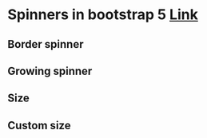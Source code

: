 # Spinners in bootstrap 5 [Link](https://getbootstrap.com/docs/5.0/components/spinners/)

## Border spinner

<div class="spinner-border">
<div class="spinner-border text-primary">
<div class="spinner-border text-secondary">
<div class="spinner-border text-success">
<div class="spinner-border text-danger">
<div class="spinner-border text-warning">
<div class="spinner-border text-info">
<div class="spinner-border text-ligh">

## Growing spinner

<div class="spinner-grow">
<div class="spinner-grow text-primary">
<div class="spinner-grow text-secondary">
<div class="spinner-grow text-success">
<div class="spinner-grow text-danger">
<div class="spinner-grow text-warning">
<div class="spinner-grow text-info">
<div class="spinner-grow text-ligh">

## Size
<div class="spinner-border spinner-border-sm">
<div class="spinner-grow spinner-grow-sm">

## Custom size 
<div class="spinner-border" style="width: 3rem; height: 3rem;">
<div class="spinner-grow" style="width: 3rem; height: 3rem;">